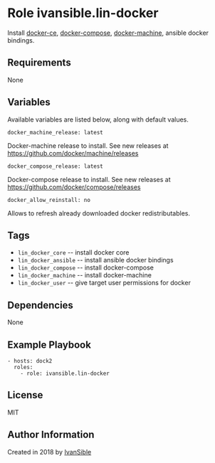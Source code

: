 # Role ivansible.lin-docker

Install
[docker-ce](https://docs.docker.com/install/linux/docker-ce/ubuntu/#install-using-the-repository),
[docker-compose](https://docs.docker.com/compose/install/#install-compose),
[docker-machine](https://docs.docker.com/machine/install-machine/#install-machine-directly),
ansible docker bindings.


## Requirements

None


## Variables

Available variables are listed below, along with default values.


    docker_machine_release: latest

Docker-machine release to install. See new releases at
https://github.com/docker/machine/releases

    docker_compose_release: latest

Docker-compose release to install. See new releases at
https://github.com/docker/compose/releases

    docker_allow_reinstall: no

Allows to refresh already downloaded docker redistributables.


## Tags

- `lin_docker_core` -- install docker core
- `lin_docker_ansible` -- install ansible docker bindings
- `lin_docker_compose` -- install docker-compose
- `lin_docker_machine` -- install docker-machine
- `lin_docker_user` -- give target user permissions for docker


## Dependencies

None


## Example Playbook

    - hosts: dock2
      roles:
        - role: ivansible.lin-docker


## License

MIT


## Author Information

Created in 2018 by [IvanSible](https://github.com/ivansible)
